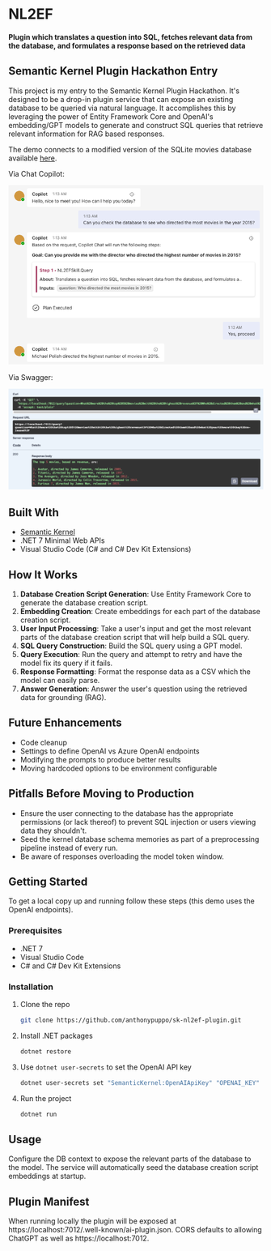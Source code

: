 # NL2EF

#### Plugin which translates a question into SQL, fetches relevant data from the database, and formulates a response based on the retrieved data

## Semantic Kernel Plugin Hackathon Entry

This project is my entry to the Semantic Kernel Plugin Hackathon. It's designed to be a drop-in plugin service that can expose an existing database to be queried via natural language. It accomplishes this by leveraging the power of Entity Framework Core and OpenAI's embedding/GPT models to generate and construct SQL queries that retrieve relevant information for RAG based responses.

The demo connects to a modified version of the SQLite movies database available [here](https://www.kaggle.com/datasets/luizpaulodeoliveira/imdb-project-sql).


Via Chat Copilot:

![Screenshot 2023-07-25 at 1 15 38 AM](/screenshots/chat.png)


Via Swagger:

![Screenshot 2023-07-25 at 8 24 43 AM](/screenshots/swagger.png)


## Built With

- [Semantic Kernel](https://github.com/microsoft/semantic-kernel)
- .NET 7 Minimal Web APIs
- Visual Studio Code (C# and C# Dev Kit Extensions)

## How It Works

1. **Database Creation Script Generation**: Use Entity Framework Core to generate the database creation script.
2. **Embedding Creation**: Create embeddings for each part of the database creation script.
3. **User Input Processing**: Take a user's input and get the most relevant parts of the database creation script that will help build a SQL query.
4. **SQL Query Construction**: Build the SQL query using a GPT model.
5. **Query Execution**: Run the query and attempt to retry and have the model fix its query if it fails.
6. **Response Formatting**: Format the response data as a CSV which the model can easily parse.
7. **Answer Generation**: Answer the user's question using the retrieved data for grounding (RAG).

## Future Enhancements

- Code cleanup
- Settings to define OpenAI vs Azure OpenAI endpoints
- Modifying the prompts to produce better results
- Moving hardcoded options to be environment configurable

## Pitfalls Before Moving to Production

- Ensure the user connecting to the database has the appropriate permissions (or lack thereof) to prevent SQL injection or users viewing data they shouldn't.
- Seed the kernel database schema memories as part of a preprocessing pipeline instead of every run.
- Be aware of responses overloading the model token window.

## Getting Started

To get a local copy up and running follow these steps (this demo uses the OpenAI endpoints).

### Prerequisites

- .NET 7
- Visual Studio Code
- C# and C# Dev Kit Extensions

### Installation

1. Clone the repo
   ```sh
   git clone https://github.com/anthonypuppo/sk-nl2ef-plugin.git
   ```
2. Install .NET packages
   ```sh
   dotnet restore
   ```
3. Use `dotnet user-secrets` to set the OpenAI API key
   ```sh
   dotnet user-secrets set "SemanticKernel:OpenAIApiKey" "OPENAI_KEY"
   ```
5. Run the project
   ```sh
   dotnet run
   ```

## Usage

Configure the DB context to expose the relevant parts of the database to the model. The service will automatically seed the database creation script embeddings at startup.

## Plugin Manifest

When running locally the plugin will be exposed at https://localhost:7012/.well-known/ai-plugin.json. CORS defaults to allowing ChatGPT as well as https://localhost:7012.
